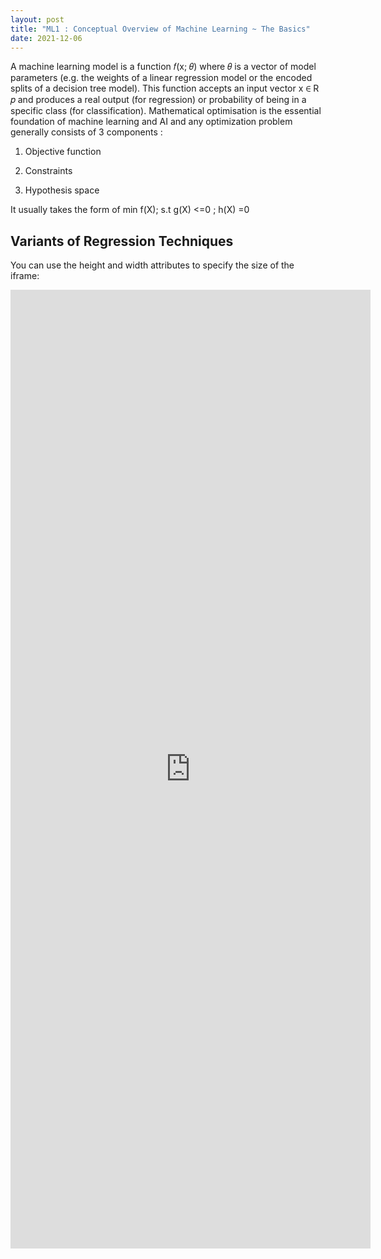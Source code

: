 ```yaml
---
layout: post
title: "ML1 : Conceptual Overview of Machine Learning ~ The Basics"
date: 2021-12-06
---
```


A machine learning model is a function 𝑓(x; 𝜃) where 𝜃 is a vector of model parameters (e.g. the weights of a linear regression model or the encoded splits of a decision tree model). This function accepts an input vector x ∈ R 𝑝 and produces a real output (for regression) or probability of being in a specific class (for classification). Mathematical optimisation is the essential foundation of machine learning and AI and any optimization problem generally consists of 3 components : 

1) Objective function

2) Constraints

3) Hypothesis space 

It usually takes the form of min f(X); s.t g(X) <=0 ; h(X) =0


<!DOCTYPE html>
<html>
<body>

<h2>Variants of Regression Techniques</h2>
<p>You can use the height and width attributes to specify the size of the iframe:</p>

<iframe src="https://content.datasciencedojo.com/wp-admin/admin-ajax.php?action=h5p_embed&id=285" width="576" height="1534" frameborder="0" title="Variants of Regression Techniques" allowfullscreen="allowfullscreen"></iframe>

</body>
</html>
